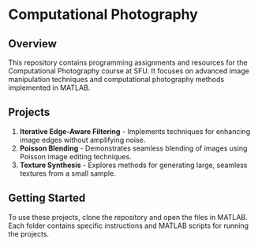 # Computational Photography

## Overview
This repository contains programming assignments and resources for the Computational Photography course at SFU. It focuses on advanced image manipulation techniques and computational photography methods implemented in MATLAB.

## Projects
1. **Iterative Edge-Aware Filtering** - Implements techniques for enhancing image edges without amplifying noise.
2. **Poisson Blending** - Demonstrates seamless blending of images using Poisson image editing techniques.
3. **Texture Synthesis** - Explores methods for generating large, seamless textures from a small sample.

## Getting Started
To use these projects, clone the repository and open the files in MATLAB. Each folder contains specific instructions and MATLAB scripts for running the projects.

